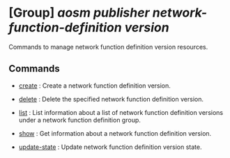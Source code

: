 # [Group] _aosm publisher network-function-definition version_

Commands to manage network function definition version resources.

## Commands

- [create](/Commands/aosm/publisher/network-function-definition/version/_create.md)
: Create a network function definition version.

- [delete](/Commands/aosm/publisher/network-function-definition/version/_delete.md)
: Delete the specified network function definition version.

- [list](/Commands/aosm/publisher/network-function-definition/version/_list.md)
: List information about a list of network function definition versions under a network function definition group.

- [show](/Commands/aosm/publisher/network-function-definition/version/_show.md)
: Get information about a network function definition version.

- [update-state](/Commands/aosm/publisher/network-function-definition/version/_update-state.md)
: Update network function definition version state.
